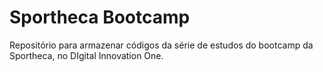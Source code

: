 # Sportheca Bootcamp

Repositório para armazenar códigos da série de estudos do bootcamp da Sportheca, no DIgital Innovation One.
